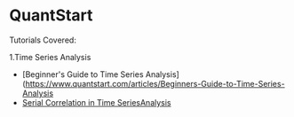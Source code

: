 # QuantStart
Tutorials Covered:

1.Time Series Analysis
- [Beginner's Guide to Time Series Analysis](https://www.quantstart.com/articles/Beginners-Guide-to-Time-Series-Analysis
- [Serial Correlation in Time SeriesAnalysis](https://www.quantstart.com/articles/Serial-Correlation-in-Time-Series-Analysis)
 
